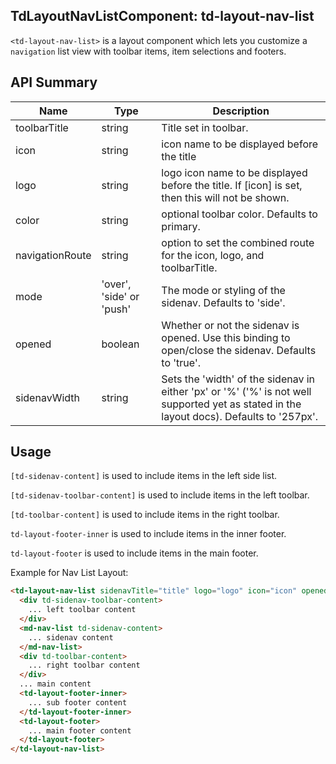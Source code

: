 ## TdLayoutNavListComponent: td-layout-nav-list

`<td-layout-nav-list>` is a layout component which lets you customize a `navigation` list view with toolbar items, item selections and footers.


## API Summary

| Name | Type | Description |
| --- | --- | --- |
| toolbarTitle | string | Title set in toolbar.
| icon | string | icon name to be displayed before the title
| logo | string | logo icon name to be displayed before the title. If [icon] is set, then this will not be shown.
| color | string | optional toolbar color. Defaults to primary.
| navigationRoute | string | option to set the combined route for the icon, logo, and toolbarTitle.
| mode | 'over', 'side' or 'push' | The mode or styling of the sidenav. Defaults to 'side'.
| opened | boolean | Whether or not the sidenav is opened. Use this binding to open/close the sidenav. Defaults to 'true'.
| sidenavWidth | string | Sets the 'width' of the sidenav in either 'px' or '%' ('%' is not well supported yet as stated in the layout docs). Defaults to '257px'.


## Usage

`[td-sidenav-content]` is used to include items in the left side list.

`[td-sidenav-toolbar-content]` is used to include items in the left toolbar.

`[td-toolbar-content]` is used to include items in the right toolbar.

`td-layout-footer-inner` is used to include items in the inner footer.

`td-layout-footer` is used to include items in the main footer.

Example for Nav List Layout:

```html
<td-layout-nav-list sidenavTitle="title" logo="logo" icon="icon" opened="true" mode="side" sidenavWidth="350px" color="color" navigationRoute="/">
  <div td-sidenav-toolbar-content>
    ... left toolbar content
  </div>
  <md-nav-list td-sidenav-content>
    ... sidenav content
  </md-nav-list>
  <div td-toolbar-content>
    ... right toolbar content
  </div>
  ... main content
  <td-layout-footer-inner>
    ... sub footer content
  </td-layout-footer-inner>
  <td-layout-footer>
    ... main footer content
  </td-layout-footer>
</td-layout-nav-list>
```
